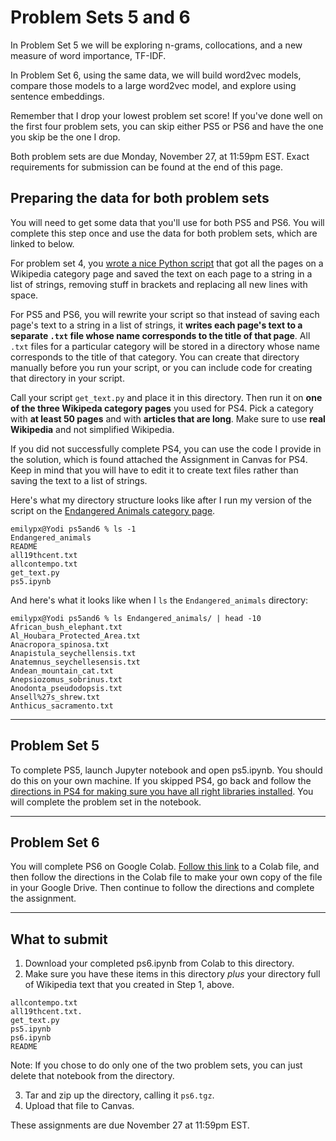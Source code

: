 # Problem Sets 5 and 6

In Problem Set 5 we will be exploring n-grams, collocations, and a new measure of word importance, TF-IDF.

In Problem Set 6, using the same data, we will build word2vec models, compare those models to a large word2vec model, and explore using sentence embeddings.

Remember that I drop your lowest problem set score! If you've done well on the first four problem sets, you can skip either PS5 or PS6 and have the one you skip be the one I drop.

Both problem sets are due Monday, November 27, at 11:59pm EST. Exact requirements for submission can be found at the end of this page.

## Preparing the data for both problem sets
You will need to get some data that you'll use for both PS5 and PS6. You will complete this step once and use the data for both problem sets, which are linked to below.

For problem set 4, you [wrote a nice Python script](https://github.com/CSCI-2349-F23/ps4#part-2-getting-the-text-for-a-particular-category-page) that got all the pages on a Wikipedia category page and saved the text on each page to a string in a list of strings, removing stuff in brackets and replacing all new lines with space.

For PS5 and PS6, you will rewrite your script so that instead of saving each page's text to a string in a list of strings, it **writes each page's text to a separate `.txt` file whose name corresponds to the title of that page**. All `.txt` files for a particular category will be stored in a directory whose name corresponds to the title of that category. You can create that directory manually before you run your script, or you can include code for creating that directory in your script.

Call your script `get_text.py` and place it in this directory. Then run it on **one of the three Wikipeda category pages** you used for PS4. Pick a category with **at least 50 pages** and with **articles that are long**. Make sure to use **real Wikipedia** and not simplified Wikipedia.

If you did not successfully complete PS4, you can use the code I provide in the solution, which is found attached the Assignment in Canvas for PS4. Keep in mind that you will have to edit it to create text files rather than saving the text to a list of strings.

Here's what my directory structure looks like after I run my version of the script on the [Endangered Animals category page](https://en.wikipedia.org/wiki/Category:Endangered_animals).

```
emilypx@Yodi ps5and6 % ls -1
Endangered_animals
README
all19thcent.txt
allcontempo.txt
get_text.py
ps5.ipynb
```

And here's what it looks like when I `ls` the `Endangered_animals` directory:

```
emilypx@Yodi ps5and6 % ls Endangered_animals/ | head -10
African_bush_elephant.txt
Al_Houbara_Protected_Area.txt
Anacropora_spinosa.txt
Anapistula_seychellensis.txt
Anatemnus_seychellesensis.txt
Andean_mountain_cat.txt
Anepsiozomus_sobrinus.txt
Anodonta_pseudodopsis.txt
Ansell%27s_shrew.txt
Anthicus_sacramento.txt
```

---

## Problem Set 5
To complete PS5, launch Jupyter notebook and open ps5.ipynb. You should do this on your own machine. If you skipped PS4, go back and follow the [directions in PS4 for making sure you have all right libraries installed](https://github.com/CSCI-2349-F23/ps4#part-0-installing-libraries). You will complete the problem set in the notebook.

---

## Problem Set 6
You will complete PS6 on Google Colab. [Follow this link](https://colab.research.google.com/drive/15bNO-v_zua-4rbhqOv2yNt-9gBXeUDaL?usp=sharing) to a Colab file, and then follow the directions in the Colab file to make your own copy of the file in your Google Drive. Then continue to follow the directions and complete the assignment.

---

## What to submit
1. Download your completed ps6.ipynb from Colab to this directory.
2. Make sure you have these items in this directory *plus* your directory full of Wikipedia text that you created in Step 1, above.
```
allcontempo.txt
all19thcent.txt.
get_text.py
ps5.ipynb
ps6.ipynb
README
```
Note: If you chose to do only one of the two problem sets, you can just delete that notebook from the directory.

3. Tar and zip up the directory, calling it `ps6.tgz`.
4. Upload that file to Canvas.

These assignments are due November 27 at 11:59pm EST.


